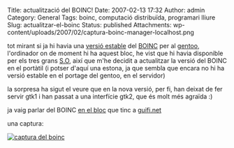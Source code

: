 Title: actualització del BOINC!
Date: 2007-02-13 17:32
Author: admin
Category: General
Tags: boinc, computació distribuïda, programari lliure
Slug: actualitzar-el-boinc
Status: published
Attachments: wp-content/uploads/2007/02/captura-boinc-manager-localhost.png

tot mirant si ja hi havia una <a href="http://packages.gentoo.org/search/?sstring=boinc" target="_blank" rel="noopener">versió estable</a> del <a href="http://boinc.ssl.berkeley.edu/" target="_blank" rel="noopener">BOINC</a> per al <a href="http://www.gentoo.otg" target="_blank" rel="noopener">gentoo</a>, l'ordinador on de moment hi ha aquest bloc, he vist que hi havia disponible per els tres grans <a href="http://en.wikipedia.org/wiki/Operating_system" target="_blank" rel="noopener">S.O</a>, així que m'he decidit a actualitzar la versió del BOINC en el portàtil (i potser d'aquí una estona, ja que sembla que encara no hi ha versió estable en el portage del gentoo, en el servidor)

la sorpresa ha sigut el veure que en la nova versió, per fi, han deixat de fer servir gtk1 i han passat a una interfície gtk2, que és molt més agraïda :)

ja vaig parlar del BOINC <a href="http://guifi.net/ca/node/3977" target="_blank" rel="noopener">en el bloc</a> que tinc a <a href="http://guifi.net" target="_blank" rel="noopener">guifi.net</a>

una captura:

<a href="{static}wp-content/uploads/2007/02/captura-boinc-manager-localhost.png" class="imagelink" title="captura del boinc"><img src="./wp-content/uploads/2007/02/captura-boinc-manager-localhost.miniatura.png" id="image11" alt="captura del boinc" /></a>
